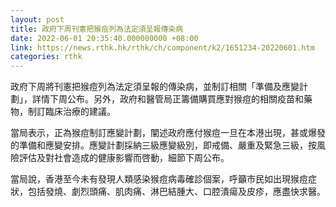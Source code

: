```yaml
---
layout: post
title: 政府下周刊憲把猴痘列為法定須呈報傳染病
date: 2022-06-01 20:35:40.000000000 +08:00
link: https://news.rthk.hk/rthk/ch/component/k2/1651234-20220601.htm
categories: rthk
---
```


政府下周將刊憲把猴痘列為法定須呈報的傳染病，並制訂相關「準備及應變計劃」，詳情下周公布。另外，政府和醫管局正籌備購買應對猴痘的相關疫苗和藥物，制訂臨床治療的建議。

當局表示，正為猴痘制訂應變計劃，闡述政府應付猴痘一旦在本港出現，甚或爆發的準備和應變安排。應變計劃採納三級應變級別，即戒備、嚴重及緊急三級，按風險評估及對社會造成的健康影響而啓動，細節下周公布。

當局說，香港至今未有發現人類感染猴痘病毒確診個案，呼籲市民如出現猴痘症狀，包括發燒、劇烈頭痛、肌肉痛、淋巴結腫大、口腔潰瘍及皮疹，應盡快求醫。
